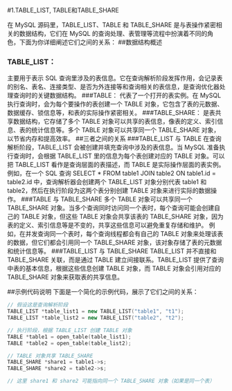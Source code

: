 #1.TABLE_LIST, TABLE和TABLE_SHARE

在 MySQL 源码里，TABLE_LIST、TABLE 和 TABLE_SHARE 是与表操作紧密相关的数据结构，它们在 MySQL 的查询处理、表管理等流程中扮演着不同的角色，下面为你详细阐述它们之间的关系：
##数据结构概述
### TABLE_LIST：
主要用于表示 SQL 查询里涉及的表信息。它在查询解析阶段发挥作用，会记录表的别名、表名、连接类型、是否为外连接等和查询相关的表信息，是查询优化器处理查询时的关键数据结构。
###TABLE：
代表了一个打开的表实例。在 MySQL 执行查询时，会为每个要操作的表创建一个 TABLE 对象，它包含了表的元数据、数据缓存、锁信息等，和表的实际操作紧密相关。
###TABLE_SHARE：
是表共享数据结构，它存储了多个 TABLE 对象可以共享的表信息，像表的定义、索引信息、表的统计信息等。多个 TABLE 对象可以共享同一个 TABLE_SHARE 对象，以节省内存和提高效率。
##三者之间的关系
###TABLE_LIST 与 TABLE
在查询解析阶段，TABLE_LIST 会被创建并填充查询中涉及的表信息。当 MySQL 准备执行查询时，会根据 TABLE_LIST 里的信息为每个表创建对应的 TABLE 对象。可以把 TABLE_LIST 看作是查询层面的表描述，而 TABLE 是实际操作层面的表实例。
例如，在一个 SQL 查询 SELECT * FROM table1 JOIN table2 ON table1.id = table2.id 中，查询解析器会创建两个 TABLE_LIST 对象分别代表 table1 和 table2，然后在执行阶段为这两个表分别创建 TABLE 对象来进行实际的数据操作。
###TABLE 与 TABLE_SHARE
多个 TABLE 对象可以共享同一个 TABLE_SHARE 对象。当多个查询同时访问同一个表时，每个查询可能会创建自己的 TABLE 对象，但这些 TABLE 对象会共享该表的 TABLE_SHARE 对象，因为表的定义、索引信息等是不变的，共享这些信息可以避免重复存储和维护。
例如，在并发查询同一个表时，每个查询线程都会有自己的 TABLE 对象来处理该表的数据，但它们都会引用同一个 TABLE_SHARE 对象，该对象存储了表的元数据和统计信息等。
###TABLE_LIST 与 TABLE_SHARE
TABLE_LIST 并不直接和 TABLE_SHARE 关联，而是通过 TABLE 建立间接联系。TABLE_LIST 提供了查询中表的基本信息，根据这些信息创建 TABLE 对象，而 TABLE 对象会引用对应的 TABLE_SHARE 对象来获取表的共享信息。

##示例代码说明
下面是一个简化的示例代码，展示了它们之间的关系：



```cpp
// 假设这是查询解析阶段
TABLE_LIST *table_list1 = new TABLE_LIST("table1", "t1");
TABLE_LIST *table_list2 = new TABLE_LIST("table2", "t2");

// 执行阶段，根据 TABLE_LIST 创建 TABLE 对象
TABLE *table1 = open_table(table_list1);
TABLE *table2 = open_table(table_list2);

// TABLE 对象共享 TABLE_SHARE
TABLE_SHARE *share1 = table1->s;
TABLE_SHARE *share2 = table2->s;

// 这里 share1 和 share2 可能指向同一个 TABLE_SHARE 对象（如果是同一个表）
```